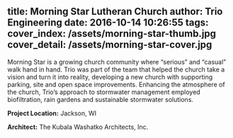 title: Morning Star Lutheran Church
author: Trio Engineering
date: 2016-10-14 10:26:55
tags:
cover_index: /assets/morning-star-thumb.jpg
cover_detail: /assets/morning-star-cover.jpg
---
<p class="lead">Morning Star is a growing church community where “serious” and “casual” walk hand in hand. Trio was part of the team that helped the church take a vision and turn it into reality, developing a new church with supporting parking, site and open space improvements.  Enhancing the atmosphere of the church, Trio’s approach to stormwater management employed biofiltration, rain gardens and sustainable stormwater solutions.</p>

__Project Location:__ Jackson, WI

__Architect:__ The Kubala Washatko Architects, Inc.
